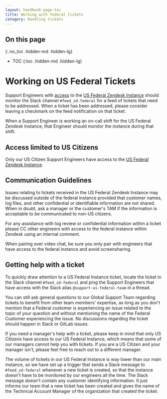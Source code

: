 ```yaml
---
layout: handbook-page-toc
title: Working with federal tickets
category: Handling tickets
---
```


## On this page
{:.no_toc .hidden-md .hidden-lg}

- TOC
{:toc .hidden-md .hidden-lg}

# Working on US Federal Tickets

Support Engineers with [access](#access-limited-to-us-citizens) to the
[US Federal Zendesk Instance](/handbook/support/workflows/zendesk-instances.html)
should monitor the Slack channel `#feed_zd-federal` for a feed of tickets that need
to be addressed. When a ticket has been addressed, please consider leaving a checkmark
on the feed notification on that ticket.

When a Support Engineer is working an on-call shift for the US Federal Zendesk Instance,
that Engineer should monitor the instance during that shift. 

## Access limited to US Citizens

Only our US Citizen Support Engineers have access to the
[US Federal Zendesk Instance](/handbook/support/workflows/zendesk-instances.html). 

## Communication Guidelines

Issues relating to tickets received in the US Federal Zendesk Instance may be discussed outside of the federal instance provided that customer names, log files, and other confidential or identifiable information are not shared. When in doubt, ask a manager or the customer's TAM if the information is acceptable to be communicated to non-US citizens. 

For any assistance with log review or confidential information within a ticket please CC other engineers with access to the federal instance within Zendesk using an internal comment.

When pairing over video chat, be sure you only pair with engineers that have access to the federal
instance and avoid screensharing.

## Getting help with a ticket

To quickly draw attention to a US Federal Instance ticket, locate the ticket in the Slack channel
`#feed_zd-federal` and ping the Support Engineers that have access with the Slack alias `@support-us-federal-team`
in a thread.

You can still ask general questions to our Global Support Team regarding tickets to benefit from other team members'
expertise, as long as you don't mention that a Federal customer is experiencing an issue related to the topic of your
question and without mentioning the name of the Federal Customer experiencing the issue. No discussions regarding the
ticket should happen in Slack or GitLab issues.

If you need a manager's help with a ticket, please keep in mind that only US Citizens have access to our US Federal
Instance, which means that some of our managers cannot help you with tickets. If you are a US Citizen and your manager
isn't, please feel free to reach out to a different manager.

The volume of tickets in our US Federal Instance is way lower than our main instance, so we have set up a trigger that
sends a Slack message to `#feed_zd-federal` whenever a new ticket is created, so that the instance doesn't have to be
monitored by our engineers all the time. The Slack message doesn't contain any customer identifying information. It just
informs our team that a new ticket has been created and gives the name of the Technical Account Manager of the organization
that created the ticket.
